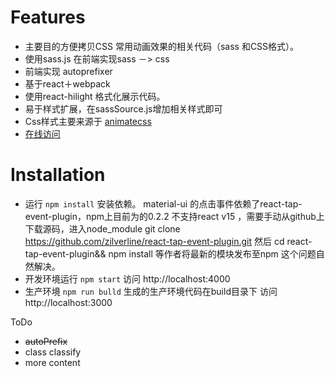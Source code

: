 

# Features
* 主要目的方便拷贝CSS 常用动画效果的相关代码（sass 和CSS格式）。
* 使用sass.js 在前端实现sass －> css
* 前端实现 autoprefixer
* 基于react＋webpack
* 使用react-hilight 格式化展示代码。
* 易于样式扩展，在sassSource.js增加相关样式即可
*  Css样式主要来源于  [animatecss](https://github.com/daneden/animate.css)
* [在线访问](http://kunkun12.com/cssshow/build)

# Installation

* 运行 `npm install` 安装依赖。
    material-ui 的点击事件依赖了react-tap-event-plugin，npm上目前为的0.2.2
    不支持react v15 ，需要手动从github上下载源码，进入node_module git clone https://github.com/zilverline/react-tap-event-plugin.git 然后 cd react-tap-event-plugin&& npm install 等作者将最新的模块发布至npm 这个问题自然解决。
* 开发环境运行 `npm start`   访问 http://localhost:4000
* 生产环境 `npm run bulld` 生成的生产环境代码在build目录下 访问 http://localhost:3000


ToDo
* ~~autoPrefix~~
* class classify
* more content